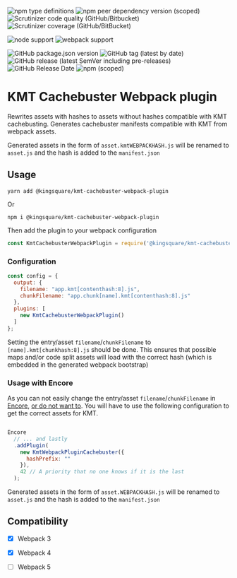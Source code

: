 ![npm type definitions](https://img.shields.io/npm/types/@kingsquare/kmt-cachebuster-webpack-plugin?style=flat-square)
![npm peer dependency version (scoped)](https://img.shields.io/npm/dependency-version/@kingsquare/kmt-cachebuster-webpack-plugin/dev/eslint-config-kingsquare?style=flat-square)
![Scrutinizer code quality (GitHub/Bitbucket)](https://img.shields.io/scrutinizer/quality/g/kingsquare/kmt-cachebuster-webpack-plugin?style=flat-square)
![Scrutinizer coverage (GitHub/BitBucket)](https://img.shields.io/scrutinizer/coverage/g/kingsquare/kmt-cachebuster-webpack-plugin?style=flat-square)

![node support](https://img.shields.io/node/v/@kingsquare/kmt-cachebuster-webpack-plugin?style=flat-square)
![webpack support](https://img.shields.io/badge/webpack->3_<=4-brightgreen?style=flat-square)

![GitHub package.json version](https://img.shields.io/github/package-json/v/kingsquare/kmt-cachebuster-webpack-plugin?style=flat-square)
![GitHub tag (latest by date)](https://img.shields.io/github/v/tag/kingsquare/kmt-cachebuster-webpack-plugin?style=flat-square)
![GitHub release (latest SemVer including pre-releases)](https://img.shields.io/github/v/release/kingsquare/kmt-cachebuster-webpack-plugin?style=flat-square)
![GitHub Release Date](https://img.shields.io/github/release-date/kingsquare/kmt-cachebuster-webpack-plugin?style=flat-square)
![npm (scoped)](https://img.shields.io/npm/v/@kingsquare/kmt-cachebuster-webpack-plugin?style=flat-square)

# KMT Cachebuster Webpack plugin

Rewrites assets with hashes to assets without hashes compatible with KMT cachebusting.
Generates cachebuster manifests compatible with KMT from webpack assets.

Generated assets in the form of `asset.kmtWEBPACKHASH.js` will be renamed to `asset.js` and the hash is added to the `manifest.json`

## Usage

    yarn add @kingsquare/kmt-cachebuster-webpack-plugin

Or

    npm i @kingsquare/kmt-cachebuster-webpack-plugin

Then add the plugin to your webpack configuration

````javascript
const KmtCachebusterWebpackPlugin = require('@kingsquare/kmt-cachebuster-webpack-plugin');
````

### Configuration

````javascript
const config = {
  output: {
    filename: "app.kmt[contenthash:8].js",
    chunkFilename: "app.chunk[name].kmt[contenthash:8].js"
  },
  plugins: [
    new KmtCachebusterWebpackPlugin()
  ]
};
````

Setting the entry/asset `filename`/`chunkFilename` to `[name].kmt[chunkhash:8].js` should be done. This ensures that possible maps and/or code split assets will load with the correct hash (which is embedded in the generated webpack bootstrap)

### Usage with Encore

As you can not easily change the entry/asset `filename`/`chunkFilename` in [Encore](https://github.com/symfony/webpack-encore), [or do not want to](https://symfony.com/doc/current/frontend/encore/advanced-config.html). You will have to use the following configuration to get the correct assets for KMT.

````javascript

Encore
  // ... and lastly
  .addPlugin(
    new KmtWebpackPluginCachebuster({
      hashPrefix: ""
    }),
    42 // A priority that no one knows if it is the last
  );
````

Generated assets in the form of `asset.WEBPACKHASH.js` will be renamed to `asset.js` and the hash is added to the `manifest.json`

## Compatibility

 * [x] Webpack 3
 * [x] Webpack 4
 * [ ] Webpack 5

